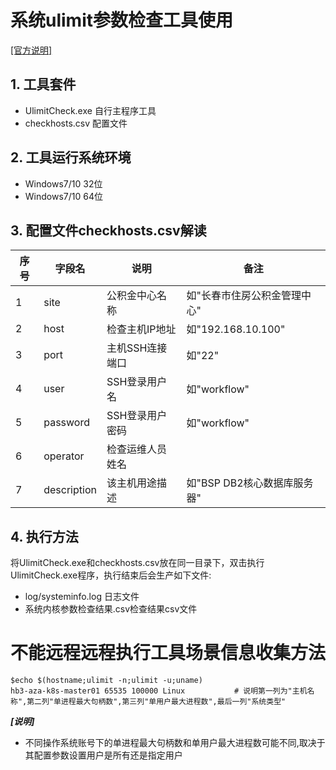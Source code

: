 # 系统ulimit参数检查工具使用
[[官方说明]](https://www.thegeekdiary.com/linux-interview-questions-open-files-open-file-descriptors/)
## 1. 工具套件

- UlimitCheck.exe 自行主程序工具
- checkhosts.csv 配置文件

## 2. 工具运行系统环境
- Windows7/10 32位
- Windows7/10 64位

## 3. 配置文件checkhosts.csv解读

|序号|字段名|说明|备注|
| --- | --- | --- | --- |
|1|site|公积金中心名称|如"长春市住房公积金管理中心"|
|2|host|检查主机IP地址|如"192.168.10.100"|
|3|port|主机SSH连接端口|如"22"|
|4|user|SSH登录用户名|如"workflow"|
|5|password|SSH登录用户密码|如"workflow"|
|6|operator|检查运维人员姓名||
|7|description|该主机用途描述|如"BSP DB2核心数据库服务器"|

## 4. 执行方法
将UlimitCheck.exe和checkhosts.csv放在同一目录下，双击执行UlimitCheck.exe程序，执行结束后会生产如下文件:

- log/systeminfo.log 日志文件
- 系统内核参数检查结果.csv检查结果csv文件


# 不能远程远程执行工具场景信息收集方法
```shell script
$echo $(hostname;ulimit -n;ulimit -u;uname)
hb3-aza-k8s-master01 65535 100000 Linux           # 说明第一列为"主机名称",第二列"单进程最大句柄数",第三列"单用户最大进程数",最后一列"系统类型"
```
***[说明]***

- 不同操作系统账号下的单进程最大句柄数和单用户最大进程数可能不同,取决于其配置参数设置用户是所有还是指定用户